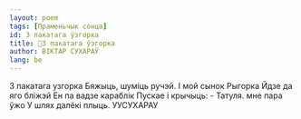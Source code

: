 ```yaml
---
layout: poem
tags: [Праменьчык сонца]
id: З пакатага ўзгорка
title: 🚧З пакатага ўзгорка
author: ВІКТАР СУХАРАЎ
lang: be
---
```



3 пакатага узгорка Бяжыць, шуміць ручэй.
I мой сынок Рыгорка Йдзе да яго бліжэй Ен па вадзе караблік Пускае і крычыць: - Татуля. мне пара ўжо У шлях далёкі плыць.
УУСУХАРАУ
